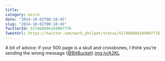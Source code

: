 ```yaml
---
title: 
category: micro
date: "2014-10-02T00:18:45"
slug: "2014-10-02T00:18:45"
TwitterId: 517468694104907776
TweetUrl: https://twitter.com/mark_philpot/status/517468694104907776
---
```


A bit of advice: if your 500 page is a skull and crossbones, I think you’re
sending the wrong message ([@BitBucket](https://twitter.com/BitBucket))
[img.ly/A2KL](http://img.ly/A2KL)
